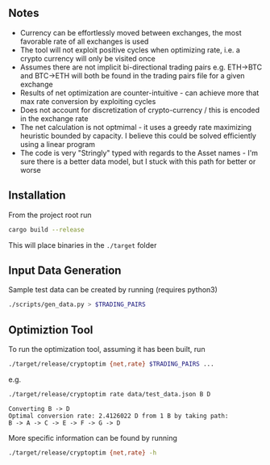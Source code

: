 ## Notes
* Currency can be effortlessly moved between exchanges, the most favorable rate of all exchanges is used
* The tool will not exploit positive cycles when optimizing rate, i.e. a crypto currency will only be visited once
* Assumes there are not implicit bi-directional trading pairs e.g. ETH->BTC and BTC->ETH will both be found in the trading pairs file for a given exchange
* Results of net optimization are counter-intuitive - can achieve more that max rate conversion by exploiting cycles
* Does not account for discretization of crypto-currency / this is encoded in the exchange rate
* The net calculation is not optmimal - it uses a greedy rate maximizing heuristic bounded by capacity. I believe this could be solved efficiently using a linear program
* The code is very "Stringly" typed with regards to the Asset names - I'm sure there is a better data model, but I stuck with this path for better or worse

## Installation
From the project root run
```bash
cargo build --release
```
This will place binaries in the `./target` folder

## Input Data Generation
Sample test data can be created by running (requires python3)
```bash
./scripts/gen_data.py > $TRADING_PAIRS
```

## Optimiztion Tool
To run the optimization tool, assuming it has been built, run
```bash
./target/release/cryptoptim {net,rate} $TRADING_PAIRS ...
```

e.g.

```bash
./target/release/cryptoptim rate data/test_data.json B D
```
```
Converting B -> D
Optimal conversion rate: 2.4126022 D from 1 B by taking path:
B -> A -> C -> E -> F -> G -> D
```

More specific information can be found by running
```bash
./target/release/cryptoptim {net,rate} -h
```